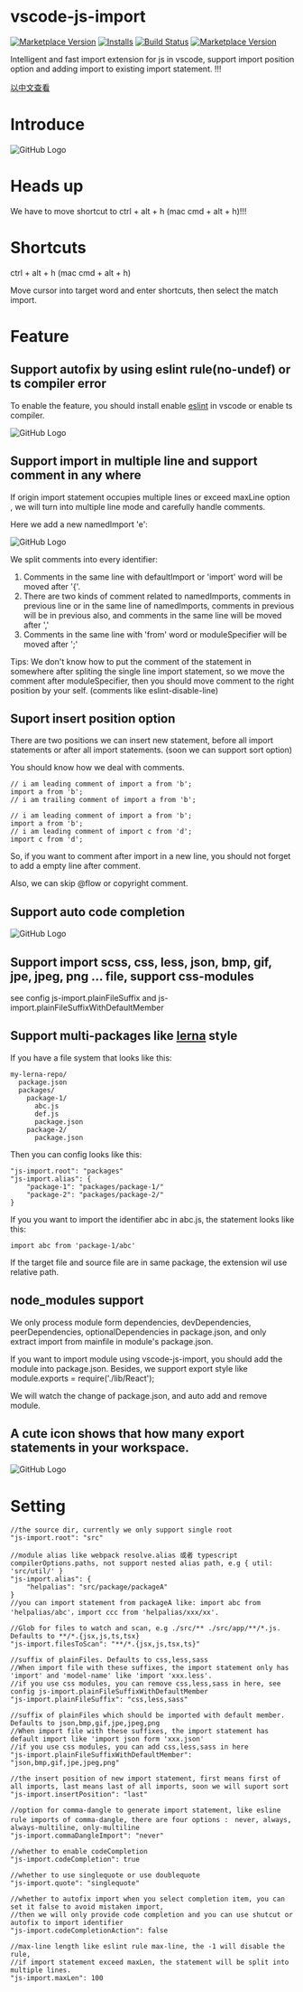 # vscode-js-import
[![Marketplace Version](http://vsmarketplacebadge.apphb.com/version/wangtao0101.vscode-js-import.svg)](https://marketplace.visualstudio.com/items?itemName=wangtao0101.vscode-js-import)
[![Installs](http://vsmarketplacebadge.apphb.com/installs/wangtao0101.vscode-js-import.svg)](https://marketplace.visualstudio.com/items?itemName=wangtao0101.vscode-js-import)
[![Build Status](https://img.shields.io/travis/wangtao0101/vscode-js-import.svg?style=flat)](https://travis-ci.org/wangtao0101/vscode-js-import)
[![Marketplace Version](http://vsmarketplacebadge.apphb.com/trending-monthly/wangtao0101.vscode-js-import.svg)](https://marketplace.visualstudio.com/items?itemName=wangtao0101.vscode-js-import)

Intelligent and fast import extension for js in vscode, support import position option and adding import to existing import statement. !!!

[以中文查看](./Chinese.md)

# Introduce
![GitHub Logo](https://github.com/wangtao0101/vscode-js-import/blob/master/img/newimport.gif?raw=true)

# Heads up
We have to move shortcut to ctrl + alt + h  (mac cmd + alt + h)!!!

# Shortcuts
ctrl + alt + h  (mac cmd + alt + h)

Move cursor into target word and enter shortcuts, then select the match import.

# Feature
## Support autofix by using eslint rule(no-undef) or ts compiler error

To enable the feature, you should install enable [eslint](https://marketplace.visualstudio.com/items?itemName=dbaeumer.vscode-eslint) in vscode or enable ts compiler.

![GitHub Logo](https://github.com/wangtao0101/vscode-js-import/blob/master/img/autofix.gif?raw=true)

## Support import in multiple line and support comment in any where
If origin import statement occupies multiple lines or exceed maxLine option , we will turn into multiple line mode and carefully handle comments.

Here we add a new namedImport 'e':

![GitHub Logo](https://github.com/wangtao0101/vscode-js-import/blob/master/img/mer.png?raw=true)

We split comments into every identifier:
1. Comments in the same line with defaultImport or 'import' word will be moved after '{'.
2. There are two kinds of comment related to namedImports, comments in previous line or in the same line of namedImports, comments in previous will be in previous also, and comments in the same line will be moved after ','
3. Comments in the same line with 'from' word or moduleSpecifier will be moved after ';'

Tips: We don't know how to put the comment of the statement in somewhere after spliting the single line import statement, so we move the comment after moduleSpecifier, then you should move comment to the right position by your self. (comments like eslint-disable-line)

## Suport insert position option
There are two positions we can insert new statement, before all import statements or after all import statements. (soon we can support sort option)

You should know how we deal with comments.
```
// i am leading comment of import a from 'b';
import a from 'b';
// i am trailing comment of import a from 'b';

// i am leading comment of import a from 'b';
import a from 'b';
// i am leading comment of import c from 'd';
import c from 'd';
```
So, if you want to comment after import in a new line, you should not forget to add a empty line after comment.

Also, we can skip @flow or copyright comment.

## Support auto code completion
![GitHub Logo](https://github.com/wangtao0101/vscode-js-import/blob/master/img/codecomplete.gif?raw=true)

## Support import scss, css, less, json, bmp, gif, jpe, jpeg, png ... file, support css-modules
see config js-import.plainFileSuffix and js-import.plainFileSuffixWithDefaultMember

## Support multi-packages like [lerna](https://github.com/lerna/lerna) style
If you have a file system that looks like this:
```
my-lerna-repo/
  package.json
  packages/
    package-1/
      abc.js
      def.js
      package.json
    package-2/
      package.json
```
Then you can config looks like this:
```
"js-import.root": "packages"
"js-import.alias": {
    "package-1": "packages/package-1/"
    "package-2": "packages/package-2/"
}
```
If you you want to import the identifier abc in abc.js, the statement looks like this:
```
import abc from 'package-1/abc'
```
If the target file and source file are in same package, the extension wil use relative path.

## node_modules support

We only process module form dependencies, devDependencies, peerDependencies, optionalDependencies in package.json,
and only extract import from mainfile in module's package.json.

If you want to import module using vscode-js-import,
you should add the module into package.json. Besides, we support export style like module.exports = require('./lib/React');

We will watch the change of package.json, and auto add and remove module.

## A cute icon shows that how many export statements in your workspace.
![GitHub Logo](https://github.com/wangtao0101/vscode-js-import/blob/master/img/icon.png?raw=true)

# Setting
```
//the source dir, currently we only support single root
"js-import.root": "src"

//module alias like webpack resolve.alias 或者 typescript compilerOptions.paths, not support nested alias path, e.g { util: 'src/util/' }
"js-import.alias": {
    "helpalias": "src/package/packageA"
}
//you can import statement from packageA like: import abc from 'helpalias/abc'，import ccc from 'helpalias/xxx/xx'.

//Glob for files to watch and scan, e.g ./src/** ./src/app/**/*.js. Defaults to **/*.{jsx,js,ts,tsx}
"js-import.filesToScan": "**/*.{jsx,js,tsx,ts}"

//suffix of plainFiles. Defaults to css,less,sass
//When import file with these suffixes, the import statement only has 'import' and 'model-name' like 'import 'xxx.less'.
//if you use css modules, you can remove css,less,sass in here, see config js-import.plainFileSuffixWithDefaultMember
"js-import.plainFileSuffix": "css,less,sass"

//suffix of plainFiles which should be imported with default member. Defaults to json,bmp,gif,jpe,jpeg,png
//When import file with these suffixes, the import statement has default import like 'import json form 'xxx.json'
//if you use css modules, you can add css,less,sass in here
"js-import.plainFileSuffixWithDefaultMember": "json,bmp,gif,jpe,jpeg,png"

//the insert position of new import statement, first means first of all imports, last means last of all imports, soon we will suport sort
"js-import.insertPosition": "last"

//option for comma-dangle to generate import statement, like esline rule imports of comma-dangle, there are four options :　never, always, always-multiline, only-multiline
"js-import.commaDangleImport": "never"

//whether to enable codeCompletion
"js-import.codeCompletion": true

//whether to use singlequote or use doublequote
"js-import.quote": "singlequote"

//whether to autofix import when you select completion item, you can set it false to avoid mistaken import,
//then we will only provide code completion and you can use shutcut or autofix to import identifier
"js-import.codeCompletionAction": false

//max-line length like eslint rule max-line, the -1 will disable the rule,
//if import statement exceed maxLen, the statement will be split into multiple lines.
"js-import.maxLen": 100
```
